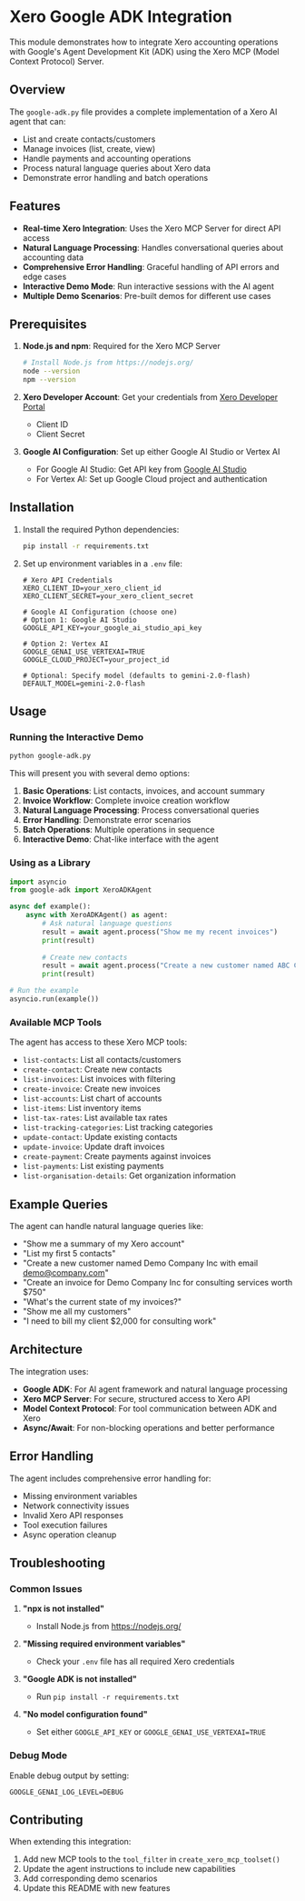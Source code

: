# Xero Google ADK Integration

This module demonstrates how to integrate Xero accounting operations with Google's Agent Development Kit (ADK) using the Xero MCP (Model Context Protocol) Server.

## Overview

The `google-adk.py` file provides a complete implementation of a Xero AI agent that can:

- List and create contacts/customers
- Manage invoices (list, create, view)
- Handle payments and accounting operations
- Process natural language queries about Xero data
- Demonstrate error handling and batch operations

## Features

- **Real-time Xero Integration**: Uses the Xero MCP Server for direct API access
- **Natural Language Processing**: Handles conversational queries about accounting data
- **Comprehensive Error Handling**: Graceful handling of API errors and edge cases
- **Interactive Demo Mode**: Run interactive sessions with the AI agent
- **Multiple Demo Scenarios**: Pre-built demos for different use cases

## Prerequisites

1. **Node.js and npm**: Required for the Xero MCP Server
   ```bash
   # Install Node.js from https://nodejs.org/
   node --version
   npm --version
   ```

2. **Xero Developer Account**: Get your credentials from [Xero Developer Portal](https://developer.xero.com/)
   - Client ID
   - Client Secret

3. **Google AI Configuration**: Set up either Google AI Studio or Vertex AI
   - For Google AI Studio: Get API key from [Google AI Studio](https://makersuite.google.com/app/apikey)
   - For Vertex AI: Set up Google Cloud project and authentication

## Installation

1. Install the required Python dependencies:
   ```bash
   pip install -r requirements.txt
   ```

2. Set up environment variables in a `.env` file:
   ```env
   # Xero API Credentials
   XERO_CLIENT_ID=your_xero_client_id
   XERO_CLIENT_SECRET=your_xero_client_secret
   
   # Google AI Configuration (choose one)
   # Option 1: Google AI Studio
   GOOGLE_API_KEY=your_google_ai_studio_api_key
   
   # Option 2: Vertex AI
   GOOGLE_GENAI_USE_VERTEXAI=TRUE
   GOOGLE_CLOUD_PROJECT=your_project_id
   
   # Optional: Specify model (defaults to gemini-2.0-flash)
   DEFAULT_MODEL=gemini-2.0-flash
   ```

## Usage

### Running the Interactive Demo

```bash
python google-adk.py
```

This will present you with several demo options:

1. **Basic Operations**: List contacts, invoices, and account summary
2. **Invoice Workflow**: Complete invoice creation workflow
3. **Natural Language Processing**: Process conversational queries
4. **Error Handling**: Demonstrate error scenarios
5. **Batch Operations**: Multiple operations in sequence
6. **Interactive Demo**: Chat-like interface with the agent

### Using as a Library

```python
import asyncio
from google-adk import XeroADKAgent

async def example():
    async with XeroADKAgent() as agent:
        # Ask natural language questions
        result = await agent.process("Show me my recent invoices")
        print(result)
        
        # Create new contacts
        result = await agent.process("Create a new customer named ABC Corp")
        print(result)

# Run the example
asyncio.run(example())
```

### Available MCP Tools

The agent has access to these Xero MCP tools:

- `list-contacts`: List all contacts/customers
- `create-contact`: Create new contacts
- `list-invoices`: List invoices with filtering
- `create-invoice`: Create new invoices
- `list-accounts`: List chart of accounts
- `list-items`: List inventory items
- `list-tax-rates`: List available tax rates
- `list-tracking-categories`: List tracking categories
- `update-contact`: Update existing contacts
- `update-invoice`: Update draft invoices
- `create-payment`: Create payments against invoices
- `list-payments`: List existing payments
- `list-organisation-details`: Get organization information

## Example Queries

The agent can handle natural language queries like:

- "Show me a summary of my Xero account"
- "List my first 5 contacts"
- "Create a new customer named Demo Company Inc with email demo@company.com"
- "Create an invoice for Demo Company Inc for consulting services worth $750"
- "What's the current state of my invoices?"
- "Show me all my customers"
- "I need to bill my client $2,000 for consulting work"

## Architecture

The integration uses:

- **Google ADK**: For AI agent framework and natural language processing
- **Xero MCP Server**: For secure, structured access to Xero API
- **Model Context Protocol**: For tool communication between ADK and Xero
- **Async/Await**: For non-blocking operations and better performance

## Error Handling

The agent includes comprehensive error handling for:

- Missing environment variables
- Network connectivity issues
- Invalid Xero API responses
- Tool execution failures
- Async operation cleanup

## Troubleshooting

### Common Issues

1. **"npx is not installed"**
   - Install Node.js from https://nodejs.org/

2. **"Missing required environment variables"**
   - Check your `.env` file has all required Xero credentials

3. **"Google ADK is not installed"**
   - Run `pip install -r requirements.txt`

4. **"No model configuration found"**
   - Set either `GOOGLE_API_KEY` or `GOOGLE_GENAI_USE_VERTEXAI=TRUE`

### Debug Mode

Enable debug output by setting:
```env
GOOGLE_GENAI_LOG_LEVEL=DEBUG
```

## Contributing

When extending this integration:

1. Add new MCP tools to the `tool_filter` in `create_xero_mcp_toolset()`
2. Update the agent instructions to include new capabilities
3. Add corresponding demo scenarios
4. Update this README with new features